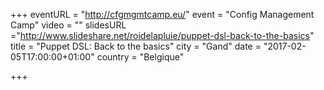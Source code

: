 +++
eventURL = "http://cfgmgmtcamp.eu/"
event = "Config Management Camp"
video = ""
slidesURL ="http://www.slideshare.net/roidelapluie/puppet-dsl-back-to-the-basics"
title = "Puppet DSL: Back to the basics"
city = "Gand"
date = "2017-02-05T17:00:00+01:00"
country = "Belgique"

+++

